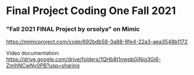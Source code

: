 # Final Project Coding One Fall 2021


### "Fall 2021 FINAL Project by orsolya" on Mimic
https://mimicproject.com/code/692bdb58-3a88-9fe4-22a3-aea3548b1172

Video documentation: https://drive.google.com/drive/folders/1QHb8t1nwpbGjNig3Gi6-ZmihNCwNy0PB?usp=sharing
